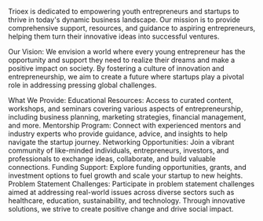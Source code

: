 Trioex is dedicated to empowering youth entrepreneurs and startups to thrive in today's dynamic business landscape. Our mission is to provide comprehensive support, resources, and guidance to aspiring entrepreneurs, helping them turn their innovative ideas into successful ventures.

Our Vision:
We envision a world where every young entrepreneur has the opportunity and support they need to realize their dreams and make a positive impact on society. By fostering a culture of innovation and entrepreneurship, we aim to create a future where startups play a pivotal role in addressing pressing global challenges.

What We Provide:
Educational Resources: Access to curated content, workshops, and seminars covering various aspects of entrepreneurship, including business planning, marketing strategies, financial management, and more.
Mentorship Program: Connect with experienced mentors and industry experts who provide guidance, advice, and insights to help navigate the startup journey.
Networking Opportunities: Join a vibrant community of like-minded individuals, entrepreneurs, investors, and professionals to exchange ideas, collaborate, and build valuable connections.
Funding Support: Explore funding opportunities, grants, and investment options to fuel growth and scale your startup to new heights.
Problem Statement Challenges: Participate in problem statement challenges aimed at addressing real-world issues across diverse sectors such as healthcare, education, sustainability, and technology. Through innovative solutions, we strive to create positive change and drive social impact.


